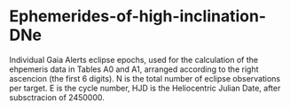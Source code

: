 # Ephemerides-of-high-inclination-DNe

Individual Gaia Alerts eclipse epochs, used for the calculation of the ehpemeris data in Tables A0 and A1, arranged according to the right ascencion (the first 6 digits). N is the total number of eclipse observations per target. E is the cycle number, HJD is the Heliocentric Julian Date, after subsctracion of 2450000.
